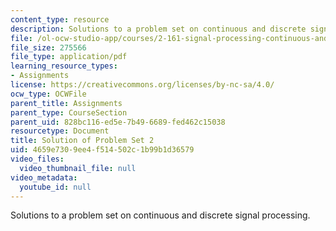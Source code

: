 ```yaml
---
content_type: resource
description: Solutions to a problem set on continuous and discrete signal processing.
file: /ol-ocw-studio-app/courses/2-161-signal-processing-continuous-and-discrete-fall-2008/4659e7309ee4f514502c1b99b1d36579_ps2soln.pdf
file_size: 275566
file_type: application/pdf
learning_resource_types:
- Assignments
license: https://creativecommons.org/licenses/by-nc-sa/4.0/
ocw_type: OCWFile
parent_title: Assignments
parent_type: CourseSection
parent_uid: 828bc116-ed5e-7b49-6689-fed462c15038
resourcetype: Document
title: Solution of Problem Set 2
uid: 4659e730-9ee4-f514-502c-1b99b1d36579
video_files:
  video_thumbnail_file: null
video_metadata:
  youtube_id: null
---
```

Solutions to a problem set on continuous and discrete signal processing.